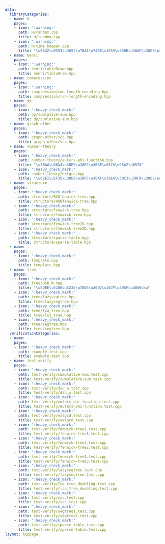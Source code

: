 ```yaml
---
data:
  libraryCategories:
  - name: H
    pages:
    - icon: ':warning:'
      path: H/random.cpp
      title: H/random.cpp
    - icon: ':warning:'
      path: H/time_keeper.cpp
      title: "\u6642\u9593\u3092\u7BA1\u7406\u3059\u308B\u30AF\u30E9\u30B9"
  - name: benri
    pages:
    - icon: ':warning:'
      path: benri/tableDraw.hpp
      title: benri/tableDraw.hpp
  - name: compression
    pages:
    - icon: ':warning:'
      path: compression/run-length-encoding.hpp
      title: compression/run-length-encoding.hpp
  - name: dp
    pages:
    - icon: ':heavy_check_mark:'
      path: dp/cumlative-sum.hpp
      title: dp/cumlative-sum.hpp
  - name: graph-other
    pages:
    - icon: ':heavy_check_mark:'
      path: graph-other/scc.hpp
      title: graph-other/scc.hpp
  - name: number-theory
    pages:
    - icon: ':heavy_check_mark:'
      path: number-theory/eulers-phi-function.hpp
      title: "\u30AA\u30A4\u30E9\u30FC\u306E\u03C6\u95A2\u6570"
    - icon: ':heavy_check_mark:'
      path: number-theory/extgcd.hpp
      title: "\u62E1\u5F35\u30E6\u30FC\u30AF\u30EA\u30C3\u30C9\u306E\u4E92\u9664\u6CD5"
  - name: structure
    pages:
    - icon: ':heavy_check_mark:'
      path: structure/RAQfenwick-tree.hpp
      title: structure/RAQfenwick-tree.hpp
    - icon: ':heavy_check_mark:'
      path: structure/fenwick-tree.hpp
      title: structure/fenwick-tree.hpp
    - icon: ':heavy_check_mark:'
      path: structure/fenwick-tree2D.hpp
      title: structure/fenwick-tree2D.hpp
    - icon: ':heavy_check_mark:'
      path: structure/sparse-table.hpp
      title: structure/sparse-table.hpp
  - name: .
    pages:
    - icon: ':heavy_check_mark:'
      path: template.hpp
      title: template.hpp
  - name: tree
    pages:
    - icon: ':heavy_check_mark:'
      path: tree/DSU_W.hpp
      title: "\u5DEE\u5206\u5236\u7D04\u3092\u307F\u305F\u3059dsu"
    - icon: ':heavy_check_mark:'
      path: tree/lazysegtree.hpp
      title: tree/lazysegtree.hpp
    - icon: ':heavy_check_mark:'
      path: tree/lca_tree.hpp
      title: tree/lca_tree.hpp
    - icon: ':heavy_check_mark:'
      path: tree/segtree.hpp
      title: tree/segtree.hpp
  verificationCategories:
  - name: .
    pages:
    - icon: ':heavy_check_mark:'
      path: example.test.cpp
      title: example.test.cpp
  - name: test-verify
    pages:
    - icon: ':heavy_check_mark:'
      path: test-verify/cumulative-sum.test.cpp
      title: test-verify/cumulative-sum.test.cpp
    - icon: ':heavy_check_mark:'
      path: test-verify/dsu_w.test.cpp
      title: test-verify/dsu_w.test.cpp
    - icon: ':heavy_check_mark:'
      path: test-verify/eulers-phi-function.test.cpp
      title: test-verify/eulers-phi-function.test.cpp
    - icon: ':heavy_check_mark:'
      path: test-verify/extgcd.test.cpp
      title: test-verify/extgcd.test.cpp
    - icon: ':heavy_check_mark:'
      path: test-verify/fenwick-tree1.test.cpp
      title: test-verify/fenwick-tree1.test.cpp
    - icon: ':heavy_check_mark:'
      path: test-verify/fenwick-tree2.test.cpp
      title: test-verify/fenwick-tree2.test.cpp
    - icon: ':heavy_check_mark:'
      path: test-verify/fenwick-tree3.test.cpp
      title: test-verify/fenwick-tree3.test.cpp
    - icon: ':heavy_check_mark:'
      path: test-verify/lazysegtree.test.cpp
      title: test-verify/lazysegtree.test.cpp
    - icon: ':heavy_check_mark:'
      path: test-verify/lca_tree_doubling.test.cpp
      title: test-verify/lca_tree_doubling.test.cpp
    - icon: ':heavy_check_mark:'
      path: test-verify/scc.test.cpp
      title: test-verify/scc.test.cpp
    - icon: ':heavy_check_mark:'
      path: test-verify/segtree1.test.cpp
      title: test-verify/segtree1.test.cpp
    - icon: ':heavy_check_mark:'
      path: test-verify/sparse-table.test.cpp
      title: test-verify/sparse-table.test.cpp
layout: toppage
---
```

